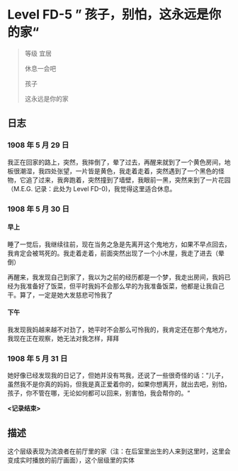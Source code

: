 # Level FD-5 ” 孩子，别怕，这永远是你的家“

> 等级 宜居
> 
> 休息一会吧
> 
> 孩子
> 
> 这永远是你的家

## 日志

### 1908 年 5 月 29 日

我正在回家的路上，突然，我摔倒了，晕了过去，再醒来就到了一个黄色房间，地板很潮湿，我四处张望，一片皆是黄色，我走着走着，突然遇到了一个黑色的怪物，它追了过来，我奔跑着，突然撞到了墙壁，我眼前一黑，突然来到了一片花园（M.E.G. 记录：此处为 Level FD-0)，我觉得这里适合休息。

### 1908 年 5 月 30 日

#### 早上

睡了一觉后，我继续往前，现在当务之急是先离开这个鬼地方，如果不早点回去，我肯定会被骂死的。我走着走着，前面突然出现了一个小木屋，我走了进去（晕倒）

再醒来，我发现自己到家了，我以为之前的经历都是一个梦，我走出房间，我妈已经为我准备好了饭菜，但平时我妈不会那么早的为我准备饭菜，他都是让我自己干。算了，一定是她大发慈悲可怜我了

#### 下午

我发现我妈越来越不对劲了，她平时不会那么可怜我的，我肯定还在那个鬼地方，我现在正在观察，她无法对我怎样，拜拜

### 1908 年 5 月 31 日

她好像已经发现我的日记了，但她并没有骂我，还说了一些很奇怪的话：“儿子，虽然我不是你真的妈妈，但我是真正爱着你的，如果你想离开，就出去吧，别怕，孩子，你不管在哪，无论如何都可以回来，别害怕，我会帮你的。“

**<记录结束>**

## 描述
这个层级表现为流浪者在前厅里的家（注：在后室里出生的人来到这里时，这里会变成实时播放的前厅画面），这个层级里的实体
